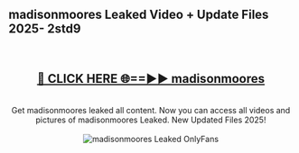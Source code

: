 <h2>madisonmoores Leaked Video + Update Files 2025- 2std9</h2>
<br>
<div align="center">
<h2><a href="https://libra.edu.pl?madisonmoores" rel="nofollow">🔴 CLICK HERE 🌐==►► madisonmoores</a></h2>
<br>
Get madisonmoores leaked all content. Now you can access all videos and pictures of madisonmoores Leaked. New Updated Files 2025!
<br>
<br>
<a href="https://libra.edu.pl?madisonmoores" rel="nofollow" data-target="animated-image.originalLink"><img src="https://i.ibb.co.com/WyWwxjT/player-gif2.gif" alt="madisonmoores Leaked OnlyFans" style="max-width: 100%; display: inline-block;" data-target="animated-image.originalImage"></a>
</div>
<br>